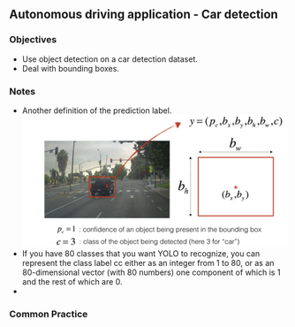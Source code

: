 ## Autonomous driving application - Car detection

### Objectives
* Use object detection on a car detection dataset.  
* Deal with bounding boxes.  

### Notes 
* Another definition of the prediction label. 
![](./img/bounding_box_def.png)  
* If you have 80 classes that you want YOLO to recognize, you can represent the class label  cc  either as an integer from 1 to 80, or as an 80-dimensional vector (with 80 numbers) one component of which is 1 and the rest of which are 0.  
* 
### Common Practice

